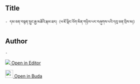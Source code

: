 ## Title
	- དམ་ཅན་བསྟན་སྲུང་རྒྱ་མཚོའི་རྣམ་ཐར།（ཕ་ཇོ་ལྡིང་འོག་མིན་གཉིས་པར་བཞུགས་པའི་དབུ་ཅན་བྲིས་མ།）

## Author
	- 



[<img src="https://img.icons8.com/color/25/000000/edit-property.png"> Open in Editor](http://editor.openpecha.org/P001661)

[<img width="25" src="https://library.bdrc.io/icons/BUDA-small.svg"> Open in Buda](https://library.bdrc.io/show/bdr:IE0OPP001661)
